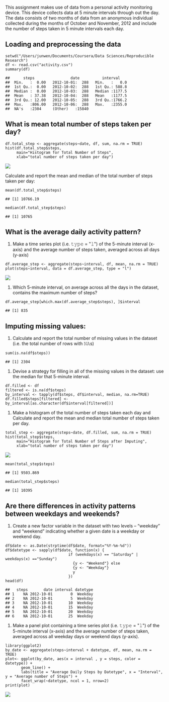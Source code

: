 This assignment makes use of data from a personal activity monitoring
device. This device collects data at 5 minute intervals through out the
day. The data consists of two months of data from an anonymous
individual collected during the months of October and November, 2012 and
include the number of steps taken in 5 minute intervals each day.

Loading and preprocessing the data
----------------------------------

    setwd("/Users/junwen/Documents/Coursera/Data Sciences/Reproducible Research")
    df <- read.csv("activity.csv")
    summary(df)

    ##      steps                date          interval     
    ##  Min.   :  0.00   2012-10-01:  288   Min.   :   0.0  
    ##  1st Qu.:  0.00   2012-10-02:  288   1st Qu.: 588.8  
    ##  Median :  0.00   2012-10-03:  288   Median :1177.5  
    ##  Mean   : 37.38   2012-10-04:  288   Mean   :1177.5  
    ##  3rd Qu.: 12.00   2012-10-05:  288   3rd Qu.:1766.2  
    ##  Max.   :806.00   2012-10-06:  288   Max.   :2355.0  
    ##  NA's   :2304     (Other)   :15840

What is mean total number of steps taken per day?
-------------------------------------------------

    df.total_step <- aggregate(steps~date, df, sum, na.rm = TRUE)
    hist(df.total_step$steps, 
         main="Histogram for Total Number of Steps", 
         xlab="total number of steps taken per day")

![](Reproducible_Research_Course_Project_1_files/figure-markdown_strict/unnamed-chunk-2-1.png)

Calculate and report the mean and median of the total number of steps
taken per day:

    mean(df.total_step$steps)

    ## [1] 10766.19

    median(df.total_step$steps)

    ## [1] 10765

What is the average daily activity pattern?
-------------------------------------------

1.  Make a time series plot (i.e. 𝚝𝚢𝚙𝚎 = "𝚕") of the 5-minute interval
    (x-axis) and the average number of steps taken, averaged across all
    days (y-axis)

<!-- -->

    df.average_step <- aggregate(steps~interval, df, mean, na.rm = TRUE)
    plot(steps~interval, data = df.average_step, type = "l")

![](Reproducible_Research_Course_Project_1_files/figure-markdown_strict/unnamed-chunk-4-1.png)

1.  Which 5-minute interval, on average across all the days in the
    dataset, contains the maximum number of steps?

<!-- -->

    df.average_step[which.max(df.average_step$steps), ]$interval

    ## [1] 835

Imputing missing values:
------------------------

1.  Calculate and report the total number of missing values in the
    dataset (i.e. the total number of rows with 𝙽𝙰s)

<!-- -->

    sum(is.na(df$steps))

    ## [1] 2304

1.  Devise a strategy for filling in all of the missing values in the
    dataset: use the median for that 5-minute interval.

<!-- -->

    df.filled <- df
    filtered <- is.na(df$steps)
    by_interval <- tapply(df$steps, df$interval, median, na.rm=TRUE)
    df.filled$steps[filtered] <- by_interval[as.character(df$interval[filtered])]

1.  Make a histogram of the total number of steps taken each day and
    Calculate and report the mean and median total number of steps taken
    per day.

<!-- -->

    total_step <- aggregate(steps~date, df.filled, sum, na.rm = TRUE)
    hist(total_step$steps, 
         main="Histogram for Total Number of Steps after Imputing", 
         xlab="total number of steps taken per day")

![](Reproducible_Research_Course_Project_1_files/figure-markdown_strict/unnamed-chunk-8-1.png)

    mean(total_step$steps)

    ## [1] 9503.869

    median(total_step$steps)

    ## [1] 10395

Are there differences in activity patterns between weekdays and weekends?
-------------------------------------------------------------------------

1.  Create a new factor variable in the dataset with two levels –
    “weekday” and “weekend” indicating whether a given date is a weekday
    or weekend day.

<!-- -->

    df$date <- as.Date(strptime(df$date, format="%Y-%m-%d"))
    df$datetype <- sapply(df$date, function(x) {
                                if (weekdays(x) == "Saturday" | weekdays(x) =="Sunday") 
                                  {y <- "Weekend"} else 
                                  {y <- "Weekday"}
                                  y
                                })
    head(df)

    ##   steps       date interval datetype
    ## 1    NA 2012-10-01        0  Weekday
    ## 2    NA 2012-10-01        5  Weekday
    ## 3    NA 2012-10-01       10  Weekday
    ## 4    NA 2012-10-01       15  Weekday
    ## 5    NA 2012-10-01       20  Weekday
    ## 6    NA 2012-10-01       25  Weekday

1.  Make a panel plot containing a time series plot (i.e. 𝚝𝚢𝚙𝚎 = "𝚕") of
    the 5-minute interval (x-axis) and the average number of steps
    taken, averaged across all weekday days or weekend days (y-axis).

<!-- -->

    library(ggplot2)
    by_date <- aggregate(steps~interval + datetype, df, mean, na.rm = TRUE)
    plot<- ggplot(by_date, aes(x = interval , y = steps, color = datetype)) +
           geom_line() +
           labs(title = "Average Daily Steps by Datetype", x = "Interval", y = "Average number of Steps") +
           facet_wrap(~datetype, ncol = 1, nrow=2)
    print(plot)

![](Reproducible_Research_Course_Project_1_files/figure-markdown_strict/unnamed-chunk-11-1.png)
